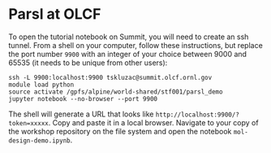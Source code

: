 # Parsl at OLCF

To open the tutorial notebook on Summit, you will need to create an ssh tunnel.  From a shell on your computer, follow these instructions, but replace the port number `9900` with an integer of your choice between 9000 and 65535 (it needs to be unique from other users):

```
ssh -L 9900:localhost:9900 tskluzac@summit.olcf.ornl.gov
module load python
source activate /gpfs/alpine/world-shared/stf001/parsl_demo
jupyter notebook --no-browser --port 9900
```
The shell will generate a URL that looks like `http://localhost:9900/?token=xxxxx`.  Copy and paste it in a local browser.  Navigate to your copy of the workshop repository on the file system and open the notebook `mol-design-demo.ipynb`.
